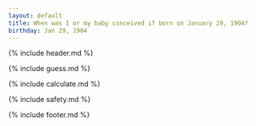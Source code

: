 ```yaml
---
layout: default
title: When was I or my baby conceived if born on January 29, 1904?
birthday: Jan 29, 1904
---
```


{% include header.md %}

{% include guess.md %}

{% include calculate.md %}

{% include safety.md %}

{% include footer.md %}



